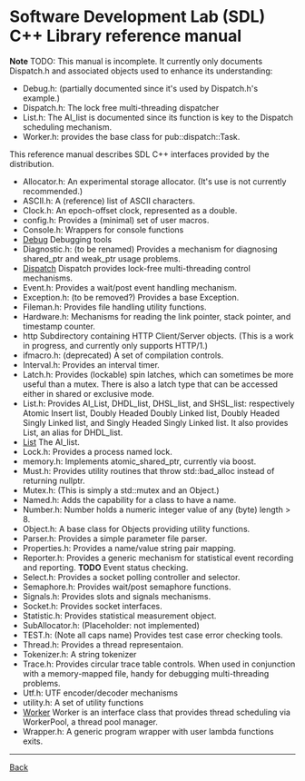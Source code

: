 <!-- -------------------------------------------------------------------------
//
//       Copyright (c) 2022-2023 Frank Eskesen.
//
//       This file is free content, distributed under the MIT license.
//       (See accompanying file LICENSE.MIT or the original contained
//       within https://opensource.org/licenses/MIT)
//
//----------------------------------------------------------------------------
//
// Title-
//       ~/src/doc/cpp/REFEFENCE.md
//
// Purpose-
//       SDL Distribution reference manual
//
// Last change date-
//       2023/06/13
//
-------------------------------------------------------------------------- -->

# Software Development Lab (SDL) C++ Library reference manual

__Note__
TODO: This manual is incomplete.
It currently only documents Dispatch.h and associated objects used to enhance
its understanding:
- Debug.h: (partially documented since it's used by Dispatch.h's example.)
- Dispatch.h: The lock free multi-threading dispatcher
- List.h: The AI_list is documented since its function is key to the Dispatch
scheduling mechanism.
- Worker.h: provides the base class for pub::dispatch::Task.

This reference manual describes SDL C++ interfaces provided by the distribution.

- Allocator.h: An experimental storage allocator.
(It's use is not currently recommended.)
- ASCII.h: A (reference) list of ASCII characters.
- Clock.h: An epoch-offset clock, represented as a double.
- config.h: Provides a (minimal) set of user macros.
- Console.h: Wrappers for console functions
- [Debug](./Debug.md) Debugging tools
- Diagnostic.h: (to be renamed) Provides a mechanism for diagnosing shared_ptr
and weak_ptr usage problems.
- [Dispatch](./Dispatch.md)
Dispatch provides lock-free multi-threading control mechanisms.
- Event.h: Provides a wait/post event handling mechanism.
- Exception.h: (to be removed?) Provides a base Exception.
- Fileman.h: Provides file handling utility functions.
- Hardware.h: Mechanisms for reading the link pointer, stack pointer, and
timestamp counter.
- http Subdirectory containing HTTP Client/Server objects. (This is a work
in progress, and currently only supports HTTP/1.)
- ifmacro.h: (deprecated) A set of compilation controls.
- Interval.h: Provides an interval timer.
- Latch.h: Provides (lockable) spin latches, which can sometimes be more
useful than a mutex. There is also a latch type that can be accessed either
in shared or exclusive mode.
- List.h: Provides AI_List, DHDL_list, DHSL_list, and SHSL_list: respectively
Atomic Insert list,
Doubly Headed Doubly Linked list,
Doubly Headed Singly Linked list, and
Singly Headed Singly Linked list.
It also provides List, an alias for DHDL_list.
- [List](./List.md) The AI_list.
- Lock.h: Provides a process named lock.
- memory.h: Implements atomic_shared_ptr<class T>, currently via boost.
- Must.h: Provides utility routines that throw std::bad_alloc instead of
returning nullptr.
- Mutex.h: (This is simply a std::mutex and an Object.)
- Named.h: Adds the capability for a class to have a name.
- Number.h: Number holds a numeric integer value of any (byte) length > 8.
- Object.h: A base class for Objects providing utility functions.
- Parser.h: Provides a simple parameter file parser.
- Properties.h: Provides a name/value string pair mapping.
- Reporter.h: Provides a generic mechanism for statistical event recording and
reporting. __TODO__ Event status checking.
- Select.h: Provides a socket polling controller and selector.
- Semaphore.h: Provides wait/post semaphore functions.
- Signals.h: Provides slots and signals mechanisms.
- Socket.h: Provides socket interfaces.
- Statistic.h: Provides statistical measurement object.
- SubAllocator.h: (Placeholder: not implemented)
- TEST.h: (Note all caps name) Provides test case error checking tools.
- Thread.h: Provides a thread representaion.
- Tokenizer.h: A string tokenizer
- Trace.h: Provides circular trace table controls. When used in conjunction
with a memory-mapped file, handy for debugging multi-threading problems.
- Utf.h: UTF encoder/decoder mechanisms
- utility.h: A set of utility functions
- [Worker](./Worker.md) Worker is an interface class that provides thread
scheduling via WorkerPool, a thread pool manager.
- Wrapper.h: A generic program wrapper with user lambda functions exits.

---
[Back](../index.md)
